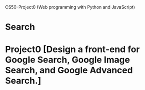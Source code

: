 CS50-Project0 (Web programming with Python and JavaScript)
# Search
# Project0 [Design a front-end for Google Search, Google Image Search, and Google Advanced Search.]
